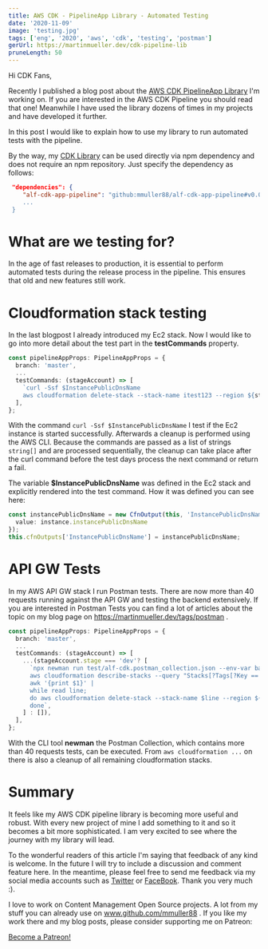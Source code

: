 ```yaml
---
title: AWS CDK - PipelineApp Library - Automated Testing
date: '2020-11-09'
image: 'testing.jpg'
tags: ['eng', '2020', 'aws', 'cdk', 'testing', 'postman']
gerUrl: https://martinmueller.dev/cdk-pipeline-lib
pruneLength: 50
---
```


Hi CDK Fans,

Recently I published a blog post about the [AWS CDK PipelineApp Library](https://martinmueller.dev/cdk-pipeline-lib-eng) I'm working on. If you are interested in the AWS CDK Pipeline you should read that one! Meanwhile I have used the library dozens of times in my projects and have developed it further.

In this post I would like to explain how to use my library to run automated tests with the pipeline.

By the way, my [CDK Library](https://github.com/mmuller88/alf-cdk-app-pipeline) can be used directly via npm dependency and does not require an npm repository. Just specify the dependency as follows:

```JSON
 "dependencies": {
    "alf-cdk-app-pipeline": "github:mmuller88/alf-cdk-app-pipeline#v0.0.8
    ...
 }
```

# What are we testing for?
In the age of fast releases to production, it is essential to perform automated tests during the release process in the pipeline. This ensures that old and new features still work.

# Cloudformation stack testing
In the last blogpost I already introduced my Ec2 stack. Now I would like to go into more detail about the test part in the **testCommands** property.

```TypeScript
const pipelineAppProps: PipelineAppProps = {
  branch: 'master',
  ...
  testCommands: (stageAccount) => [
    `curl -Ssf $InstancePublicDnsName
    aws cloudformation delete-stack --stack-name itest123 --region ${stageAccount.account.region}`,
  ],
};
```

With the command `curl -Ssf $InstancePublicDnsName` I test if the Ec2 instance is started successfully. Afterwards a cleanup is performed using the AWS CLI. Because the commands are passed as a list of strings `string[]` and are processed sequentially, the cleanup can take place after the curl command before the test days process the next command or return a fail.

The variable **$InstancePublicDnsName** was defined in the Ec2 stack and explicitly rendered into the test command. How it was defined you can see here:

```TypeScript
const instancePublicDnsName = new CfnOutput(this, 'InstancePublicDnsName', {
  value: instance.instancePublicDnsName
});
this.cfnOutputs['InstancePublicDnsName'] = instancePublicDnsName;
```

# API GW Tests
In my AWS API GW stack I run Postman tests. There are now more than 40 requests running against the API GW and testing the backend extensively. If you are interested in Postman Tests you can find a lot of articles about the topic on my blog page on https://martinmueller.dev/tags/postman .

```TypeScript
const pipelineAppProps: PipelineAppProps = {
  branch: 'master',
  ...
  testCommands: (stageAccount) => [
    ...(stageAccount.stage === 'dev'? [
      `npx newman run test/alf-cdk.postman_collection.json --env-var baseUrl=$RestApiEndPoint -r cli,json --reporter-json-export tmp/newman/report.json --export-environment tmp/newman/env-vars.json --export-globals tmp/newman/global-vars.json
      aws cloudformation describe-stacks --query "Stacks[?Tags[?Key == 'alfInstanceId'][]].StackName" --region ${stageAccount.account.region} --output text |
      awk '{print $1}' |
      while read line;
      do aws cloudformation delete-stack --stack-name $line --region ${stageAccount.account.region};
      done`,
    ] : []),
  ],
};
```

With the CLI tool **newman** the Postman Collection, which contains more than 40 requests tests, can be executed. From `aws cloudformation ...` on there is also a cleanup of all remaining cloudformation stacks.

# Summary
It feels like my AWS CDK pipeline library is becoming more useful and robust. With every new project of mine I add something to it and so it becomes a bit more sophisticated. I am very excited to see where the journey with my library will lead.

To the wonderful readers of this article I'm saying that feedback of any kind is welcome. In the future I will try to include a discussion and comment feature here. In the meantime, please feel free to send me feedback via my social media accounts such as [Twitter](https://twitter.com/MartinMueller_) or [FaceBook](https://www.facebook.com/martin.muller.10485). Thank you very much :).

I love to work on Content Management Open Source projects. A lot from my stuff you can already use on www.github.com/mmuller88 . If you like my work there and my blog posts, please consider supporting me on Patreon:

<a href="https://www.patreon.com/bePatron?u=29010217" data-patreon-widget-type="become-patron-button">Become a Patreon!</a><script async src="https://c6.patreon.com/becomePatronButton.bundle.js"></script>